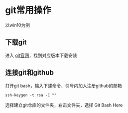 # git常用操作
以win10为例  

## 下载git  
进入 [git官网](https://git-scm.com/downloads)，找到对应版本下载安装

## 连接git和github  
打开git bash，输入下述命令，引号内加入注册github的邮箱
```
ssh-keygen -t rsa -C ""
```

选择建立git仓库的文件夹，右击文件夹，选择 Git Bash Here  

